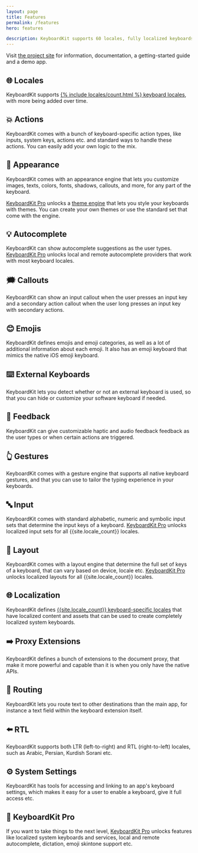 ```yaml
---
layout: page
title: Features
permalink: /features
hero: features

description: KeyboardKit supports 60 locales, fully localized keyboards, customizable styles and layouts, autocomplete, audio and haptic feedback and much more.
---
```


Visit [the project site]({{site.github_url}}) for information, documentation, a getting-started guide and a demo app.


## 🌐 Locales

KeyboardKit supports <a href="/locales">{% include locales/count.html %} keyboard locales</a>, with more being added over time.


## 💥 Actions

KeyboardKit comes with a bunch of keyboard-specific action types, like inputs, system keys, actions etc. and standard ways to handle these actions. You can easily add your own logic to the mix.


## 🎨 Appearance

KeyboardKit comes with an appearance engine that lets you customize images, texts, colors, fonts, shadows, callouts, and more, for any part of the keyboard.

[KeyboardKit Pro](/pro) unlocks a [theme engine](/themes) that lets you style your keyboards with themes. You can create your own themes or use the standard set that come with the engine.


## 💡 Autocomplete

KeyboardKit can show autocomplete suggestions as the user types. [KeyboardKit Pro](/pro) unlocks local and remote autocomplete providers that work with most keyboard locales.


## 🗯 Callouts

KeyboardKit can show an input callout when the user presses an input key and a secondary action callout when the user long presses an input key with secondary actions.


## 😊 Emojis

KeyboardKit defines emojis and emoji categories, as well as a lot of additional information about each emoji. It also has an emoji keyboard that mimics the native iOS emoji keyboard.


## ⌨️ External Keyboards

KeyboardKit lets you detect whether or not an external keyboard is used, so that you can hide or customize your software keyboard if needed.


## 👋 Feedback

KeyboardKit can give customizable haptic and audio feedback feedback as the user types or when certain actions are triggered.


## 👆 Gestures

KeyboardKit comes with a gesture engine that supports all native keyboard gestures, and that you can use to tailor the typing experience in your keyboards.


## 🔤 Input

KeyboardKit comes with standard alphabetic, numeric and symbolic input sets that determine the input keys of a keyboard. [KeyboardKit Pro](/pro) unlocks localized input sets for all {{site.locale_count}} locales.


## 💱 Layout

KeyboardKit comes with a layout engine that determine the full set of keys of a keyboard, that can vary based on device, locale etc. [KeyboardKit Pro](/pro) unlocks localized layouts for all {{site.locale_count}} locales.


## 🌐 Localization

KeyboardKit defines [{{site.locale_count}} keyboard-specific locales](/locales) that have localized content and assets that can be used to create completely localized system keyboards.


## ➡️ Proxy Extensions

KeyboardKit defines a bunch of extensions to the document proxy, that make it more powerful and capable than it is when you only have the native APIs.


## 🚏 Routing

KeyboardKit lets you route text to other destinations than the main app, for instance a text field within the keyboard extension itself.


## ⬅️ RTL

KeyboardKit supports both LTR (left-to-right) and RTL (right-to-left) locales, such as Arabic, Persian, Kurdish Sorani etc.


## ⚙️ System Settings

KeyboardKit has tools for accessing and linking to an app's keyboard settings, which makes it easy for a user to enable a keyboard, give it full access etc.


## 👑 KeyboardKit Pro

If you want to take things to the next level, [KeyboardKit Pro](/pro) unlocks features like localized system keyboards and services, local and remote autocomplete, dictation, emoji skintone support etc.